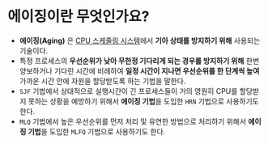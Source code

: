 # 에이징이란 무엇인가요?

- **에이징(Aging)** 은 [CPU 스케줄링 시스템](https://github.com/genesis12345678/TIL/blob/main/OS/cpuScheduling/Scheduling.md#cpu-scheduling)에서 **기아 상태를 방지하기 위해** 사용되는 기술이다.
- 특정 프로세스의 **우선순위가 낮아 무한정 기다리게 되는 경우를 방지하기 위해** 한번 양보하거나 기다린 시간에 비례하여 **일정 시간이 지나면 우선순위를 한 단계씩 높여**
    가까운 시간 안에 자원을 할당받도록 하는 기법을 말한다.
- `SJF` 기법에서 상대적으로 실행시간이 긴 프로세스들이 거의 영원히 CPU를 할당받지 못하는 상황을 예방하기 위해서 **에이징 기법**을 도입한 `HRN` 기법으로 사용하기도 한다.
- `MLQ` 기법에서 높은 우선순위를 먼저 처리 및 유연한 방법으로 처리하기 위해서 **에이징 기법**을 도입한 `MLFQ` 기법으로 사용하기도 한다.